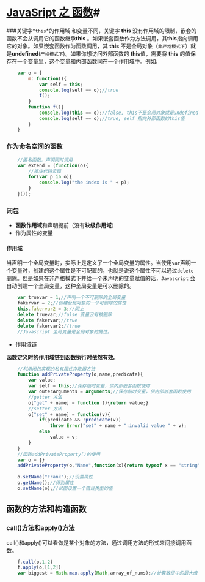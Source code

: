# [JavaSript 之 函数]()#

###关键字*`this`*的作用域
和变量不同，关键字 **this** 没有作用域的限制，嵌套的函数不会从调用它的函数继承**this** 。如果嵌套函数作为方法调用，其**this**指向调用它的对象。如果嵌套函数作为函数调用，其 **this** 不是全局对象（`非严格模式下`）就是**undefined**(`严格模式下`)。如果你想访问外部函数的 **this**值，需要将 **this** 的值保存在一个变量里，这个变量和内部函数同在一个作用域中。例如:
```javascript
	var o = {
		m: function(){
			var self = this;
			console.log(self == o);//true
			f();
		}
		function f(){
			console.log(this == o);//false, this不是全局对象就是undefined
			console.log(self == o);//true, self 指向外部函数的this值
		}
	}
```
### 作为命名空间的函数 ###
```javascript
	//匿名函数，声明同时调用
	var extend = (function(o){
		//模块代码实现
		for(var p in o){
			console.log("the index is " + p);
		}
	}());
```
### 闭包 ###
- **函数作用域**和声明提前（没有**块级作用域**）
- 作为属性的变量
#### 作用域
 当声明一个全局变量时，实际上是定义了一个全局变量的属性。当使用`var`声明一个变量时，创建的这个属性是不可配置的，也就是说这个属性不可以通过`delete`删除。但是如果在非严格模式下并给一个未声明的变量赋值的话，`Javascript` 会自动创建一个全局变量，这种全局变量是可以删除的。  
```javascript
	var truevar = 1;//声明一个不可删除的全局变量
	fakervar = 2;//创建全局对象的一个可删除的属性
	this.fakervar2 = 3;//同上
	delete truevar;//false 变量没有被删除
	delete fakervar;//true
	delete fakervar2;//true
	//Javascript 全局变量是全局对象的属性。  
```
- 作用域链  

**函数定义时的作用域链到函数执行时依然有效。**  
```javascript
    //利用闭包实现的私有属性存取器方法
    function addPrivateProperty(o,name,predicate){
    	var value;
		var self = this;//保存临时变量，供内部嵌套函数使用
		var outerArguments = arguments;//保存临时变量，供内部嵌套函数使用
    	//getter 方法
    	o["get" + name] = function (){return value;}
		//setter 方法
    	o["set" + name] = function(v){
    		if(predicate && !predicate(v))
    			throw Error("set" + name + ":invalid value " + v);
    		else
    			value = v;
    	}
    }
    //函数addPrivateProperty()的使用
    var o = {}
    addPrivateProperty(o,"Name",function(x){return typeof x == "string";})
    
    o.setName("Frank");//设置属性
    o.getName();//得到属性
    o.setName(o);//试图设置一个错误类型的值
```
## 函数的方法和构造函数    
### call()方法和apply()方法 ###
call()和apply()可以看做是某个对象的方法，通过调用方法的形式来间接调用函数。  
```javascript
	f.call(o,1,2)
	f.apply(o,[1,2])
	var biggest = Math.max.apply(Math,array_of_nums);//计算数组中的最大值
```


	